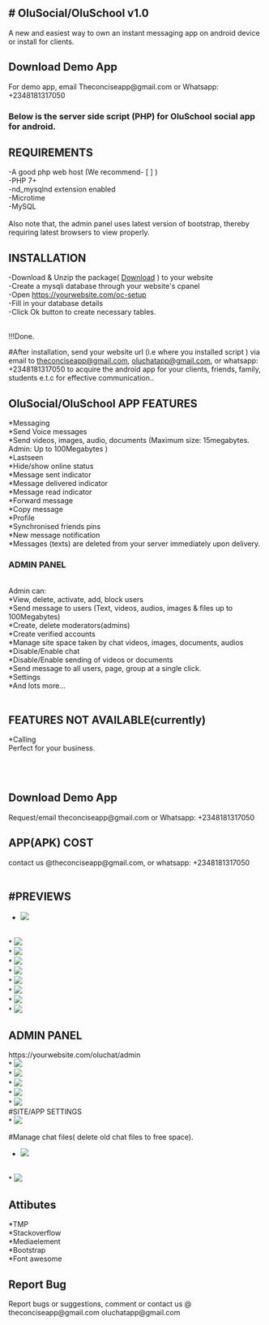<html lang="en">
<head>
  <meta charset="utf-8">
  <meta name="viewport" content="width=device-width, initial-scale=1">

<link rel="stylesheet" href="https://stackpath.bootstrapcdn.com/font-awesome/4.7.0/css/font-awesome.min.css">

 <link href="https://cdn.jsdelivr.net/npm/bootstrap@5.0.1/dist/css/bootstrap.min.css" rel="stylesheet" integrity="sha384-+0n0xVW2eSR5OomGNYDnhzAbDsOXxcvSN1TPprVMTNDbiYZCxYbOOl7+AMvyTG2x" crossorigin="anonymous">
</head>

<body>
<div class="container">
<h2># OluSocial/OluSchool v1.0</h2>

A new and easiest way to own an instant messaging app on android device or install for clients.
<br>
<H2>Download Demo App</h2>
For demo app, email Theconciseapp@gmail.com or Whatsapp: +2348181317050<br>
<h3>Below is the server side script (PHP) for OluSchool social app for android.
</h3>
<h2>REQUIREMENTS</h2>
-A good php web host (We recommend- [ ] )<br>
-PHP 7+<br>
-nd_mysqlnd extension enabled<br>
-Microtime<br>
-MySQL<br>
<br>
Also note that, the admin panel uses latest version of bootstrap, thereby requiring latest browsers to view properly.
<h2>INSTALLATION</h2>

-Download & Unzip the package( <a class="btn btn-sm btn-primary" href="https://raw.githubusercontent.com/theconciseapp/olusocial/main/olusocial.zip">Download</a> )
 to your website <br>
-Create a mysqli database through your website's cpanel<br>
-Open https://yourwebsite.com/oc-setup<br>
-Fill in your database details<br>
-Click Ok button to create necessary tables.<br>

<br>
!!!Done.

#After installation, send your website url (i.e where you installed script )  via email to theconciseapp@gmail.com, oluchatapp@gmail.com, or whatsapp: +2348181317050 to acquire the android app for your clients, friends, family, students e.t.c for effective communication..

<h2>OluSocial/OluSchool APP FEATURES</h2>

*Messaging<br>
*Send Voice messages<br>
*Send videos, images, audio, documents (Maximum size:  15megabytes. Admin: Up to 100Megabytes )
<br>
*Lastseen<br>
*Hide/show online status<br>
*Message sent indicator<br>
*Message delivered indicator<br>
*Message read indicator<br>
*Forward message<br>
*Copy message<br>
*Profile<br>
*Synchronised friends pins<br>
*New message notification<br>
*Messages (texts) are deleted from your server immediately upon delivery.<br>

<h3>ADMIN PANEL</h3>
<br>
Admin can: <br>
*View, delete, activate, add, block users<br>
*Send message to users (Text, videos, audios, images & files up to 100Megabytes)<br>
*Create, delete moderators(admins)<br>
*Create verified accounts<br>
*Manage site space taken by chat videos, images, documents, audios<br>
*Disable/Enable chat<br>
*Disable/Enable sending of videos or documents<br>
*Send message to all users, page, group at a single click.<br>
*Settings<br>
*And lots more...
<br>
<br>
<h2>FEATURES NOT AVAILABLE(currently)</h2>
*Calling
<br>Perfect for your business.

<br><br>
<H2>Download Demo App</h2>
Request/email theconciseapp@gmail.com or Whatsapp: +2348181317050
<h2>APP(APK) COST</h2>
contact us @theconciseapp@gmail.com, or whatsapp: +2348181317050
<br>
<br>
<h2>#PREVIEWS</h2>

* <img style="max-width: 450px;" src="https://github.com/theconciseapp/oluchat/blob/main/previews/Screenshot_20210606-195533.png?raw=true">
<br>
* <img style="max-width: 450px;" src="https://github.com/theconciseapp/oluchat/blob/main/previews/Screenshot_20210607-092013.png?raw=true">
<br>
* <img src="max-width: 450px;" src="https://github.com/theconciseapp/oluchat/blob/main/previews/Screenshot_20210606-195533.png?raw=true">
<br>
* <img style="max-width: 450px;" src="https://github.com/theconciseapp/oluchat/blob/main/previews/Screenshot_20210607-091701.png?raw=true">
<br>
* <img style="max-width: 450px;" src="https://github.com/theconciseapp/oluchat/blob/main/previews/Screenshot_20210607-091834.png?raw=true">
<br>
* <img style="max-width: 450px;" src="https://github.com/theconciseapp/oluchat/blob/main/previews/Screenshot_20210720-235216.png?raw=true">
<br>
* <img src="max-width: 450px;" src="https://github.com/theconciseapp/oluchat/blob/main/previews/Screenshot_20210720-235230.png?raw=true">
<br>
* <img style="max-width: 450px;" src="https://github.com/theconciseapp/oluchat/blob/main/previews/Screenshot_20210607-093143.png?raw=true">
<br>
* <img style="max-width: 450px;" src="https://github.com/theconciseapp/oluchat/blob/main/previews/Screenshot_20210607-091815.png?raw=true">
<br>

<h2>ADMIN PANEL</h2>
https://yourwebsite.com/oluchat/admin
<br>
* <img src="https://github.com/theconciseapp/oluchat/blob/main/previews/Screenshot%202021-07-13%20at%2004-58-11%20Admin%20Panel.png?raw=true">
<br>
* <img src="https://github.com/theconciseapp/oluchat/blob/main/previews/Screenshot%202021-07-13%20at%2004-33-43%20Admin%20Panel_1.png?raw=true">
<br>
* <img src="https://github.com/theconciseapp/oluchat/blob/main/previews/Screenshot%202021-07-13%20at%2004-34-31%20Admin%20Panel_1.png?raw=true">
<br>
* <img src="https://github.com/theconciseapp/oluchat/blob/main/previews/Screenshot%202021-07-13%20at%2004-47-02%20Admin%20Panel_1.png?raw=true">
<br>
* <img src="https://github.com/theconciseapp/oluchat/blob/main/previews/Screenshot%202021-07-13%20at%2004-51-14%20Admin%20Panel_1.png?raw=true">
<br>
#SITE/APP SETTINGS
<br>
* <img src="https://github.com/theconciseapp/oluchat/blob/main/previews/Screenshot%202021-07-13%20at%2004-36-43%20Admin%20Panel.png?raw=true">

#Manage chat files( delete old chat files to free space).
<br>
* <img src="https://github.com/theconciseapp/oluchat/blob/main/previews/Screenshot%202021-07-13%20at%2004-39-55%20Admin%20Panel.png?raw=true">
<br>
* <img src="https://github.com/theconciseapp/oluchat/blob/main/previews/Screenshot%202021-07-13%20at%2004-41-09%20Admin%20Panel_1.png?raw=true">

<h2>Attibutes</h2>
*TMP<br>
*Stackoverflow<br>
*Mediaelement<br>
*Bootstrap<br>
*Font awesome<br>
<h2>Report Bug</h2>
Report bugs or suggestions, comment or contact us @ theconciseapp@gmail.com oluchatapp@gmail.com
</div>
</body>
</html>
